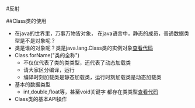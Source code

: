 #反射

##Class类的使用
* 在java的世界里，万事万物皆对象， 在java语言中，静态的成员，普通数据类型是不是对象呢？
* 类是谁的对象呢？类是java.lang.Class类的实例对象[查看代码](https://github.com/l81893521/java-example/blob/master/src/main/java/online/babylove/www/reflection/demo1/ClassDemo1.java)
* Class.forName("类的全称")
	* 不仅仅代表了类的类类型，还代表了动态加载类
	* 请大家区分编译，运行
	* 编译时刻加载类是静态加载类，运行时刻加载类是动态加载类
* 基本的数据类型
	* int,double,float等，甚至void关键字 都存在类类型[查看代码](https://github.com/l81893521/java-example/blob/master/src/main/java/online/babylove/www/reflection/demo2/ClassDemo2.java)
* Class类的基本API操作